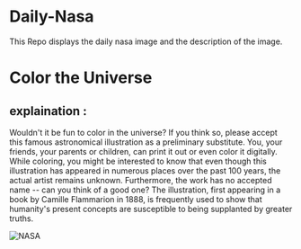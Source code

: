 # Daily-Nasa

This Repo displays the daily nasa image and the description of the image.

<!--NASA-->
# Color the Universe
## explaination :

Wouldn't it be fun to color in the universe?  If you think so, please accept this famous astronomical illustration as a preliminary substitute.  You, your friends, your parents or children, can print it out or even color it digitally.  While coloring, you might be interested to know that even though this illustration has appeared in numerous places over the past 100 years, the actual artist remains unknown.  Furthermore, the work has no accepted name -- can you think of a good one?  The illustration, first appearing in a book by Camille Flammarion in 1888, is frequently used to show that humanity's present concepts are susceptible to being supplanted by greater truths.

![NASA](https://apod.nasa.gov/apod/image/2306/BeyondEarth_Unknown_960.jpg)
<!--/NASA-->